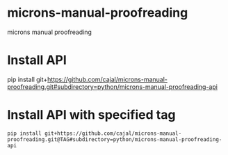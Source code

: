# microns-manual-proofreading
microns manual proofreading

# Install API
pip install git+https://github.com/cajal/microns-manual-proofreading.git#subdirectory=python/microns-manual-proofreading-api

# Install API with specified tag
```
pip install git+https://github.com/cajal/microns-manual-proofreading.git@TAG#subdirectory=python/microns-manual-proofreading-api
```
